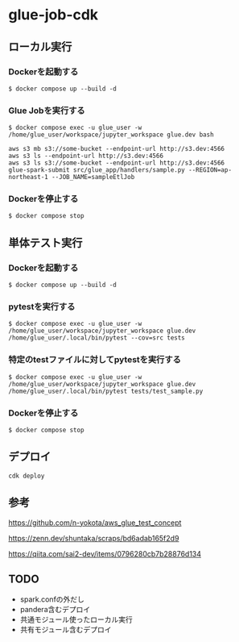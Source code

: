 # glue-job-cdk

## ローカル実行

### Dockerを起動する
```
$ docker compose up --build -d
```

### Glue Jobを実行する
```
$ docker compose exec -u glue_user -w /home/glue_user/workspace/jupyter_workspace glue.dev bash
```

```
aws s3 mb s3://some-bucket --endpoint-url http://s3.dev:4566
aws s3 ls --endpoint-url http://s3.dev:4566
aws s3 ls s3://some-bucket --endpoint-url http://s3.dev:4566
glue-spark-submit src/glue_app/handlers/sample.py --REGION=ap-northeast-1 --JOB_NAME=sampleEtlJob
```

### Dockerを停止する
```
$ docker compose stop
```

## 単体テスト実行

### Dockerを起動する
```
$ docker compose up --build -d
```

### pytestを実行する
```
$ docker compose exec -u glue_user -w /home/glue_user/workspace/jupyter_workspace glue.dev /home/glue_user/.local/bin/pytest --cov=src tests
```

### 特定のtestファイルに対してpytestを実行する
```
$ docker compose exec -u glue_user -w /home/glue_user/workspace/jupyter_workspace glue.dev /home/glue_user/.local/bin/pytest tests/test_sample.py
```

### Dockerを停止する
```
$ docker compose stop
```

## デプロイ
```
cdk deploy
```


## 参考
https://github.com/n-yokota/aws_glue_test_concept

https://zenn.dev/shuntaka/scraps/bd6adab165f2d9

https://qiita.com/sai2-dev/items/0796280cb7b28876d134


## TODO
* spark.confの外だし
* pandera含むデプロイ
* 共通モジュール使ったローカル実行
* 共有モジュール含むデプロイ